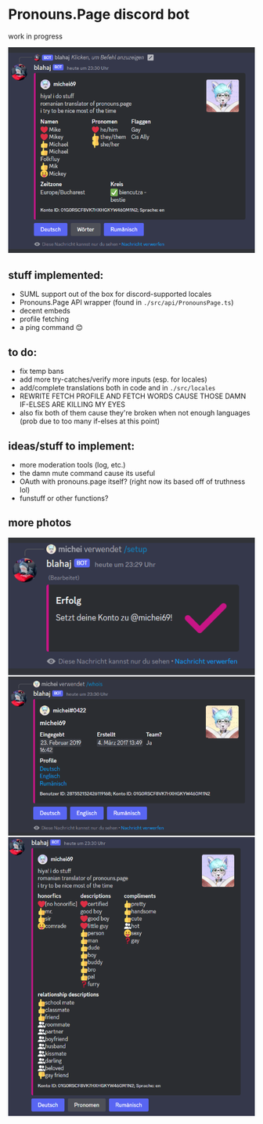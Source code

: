 # Pronouns.Page discord bot

work in progress

![screenshot of my english profile, through the bot, as of 23 feb 2023 (in german)](./static/eng_profile_interaction.png)

## stuff implemented:
- SUML support out of the box for discord-supported locales
- Pronouns.Page API wrapper (found in `./src/api/PronounsPage.ts`)
- decent embeds
- profile fetching
- a ping command 😊

## to do:
- fix temp bans
- add more try-catches/verify more inputs (esp. for locales)
- add/complete translations both in code and in `./src/locales`
- REWRITE FETCH PROFILE AND FETCH WORDS CAUSE THOSE DAMN IF-ELSES ARE KILLING MY EYES
- also fix both of them cause they're broken when not enough languages (prob due to too many if-elses at this point)

## ideas/stuff to implement:
- more moderation tools (log, etc.)
- the damn mute command cause its useful
- OAuth with pronouns.page itself? (right now its based off of truthness lol)
- funstuff or other functions?

## more photos
![account setup successful](./static/setup_cmd.png)
![/whois command, showing profile buttons as well](./static/whois_cmd.png)
![the words section of my profile, separated from the rest of the profile since word columns are usually large](./static/eng_words_interaction.png)
